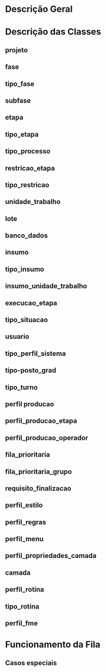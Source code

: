# Descrição Geral

# Descrição das Classes

## projeto

## fase

## tipo_fase

## subfase

## etapa

## tipo_etapa

## tipo_processo

## restricao_etapa

## tipo_restricao

## unidade_trabalho

## lote

## banco_dados

## insumo

## tipo_insumo

## insumo_unidade_trabalho

## execucao_etapa

## tipo_situacao

## usuario

## tipo_perfil_sistema

## tipo-posto_grad

## tipo_turno

## perfil producao

## perfil_producao_etapa

## perfil_producao_operador

## fila_prioritaria

## fila_prioritaria_grupo

## requisito_finalizacao

## perfil_estilo

## perfil_regras

## perfil_menu

## perfil_propriedades_camada

## camada

## perfil_rotina

## tipo_rotina

## perfil_fme

# Funcionamento da Fila

## Casos especiais
